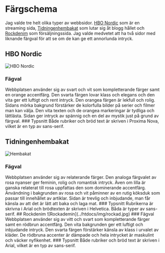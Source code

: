 Färgschema
===============================

Jag valde tre helt olika typer av webbsidor. [HBO Nordic](https://se.hbonordic.com/) som är en streaming sida, [Tidningenhembakat](http://tidningenhembakat.se/) som lutar sig åt blogg hållet och [Rockdenim](https://www.rockdenim.com/) som försäljningssida. Jag valde medvetet att ha två sidor med liknande färgval för att se om de kan ge ett annorlunda intryck.


## HBO Nordic
![HBO Nordic](../htdocs/img/hbo.jpg)
### Fägval
<div class="colors hboblack"></div>
<div class="colors hboyellow"></div>
<div class="colors hbowhite"></div>
Webbplatsen använder sig av svart och vit som kompletterande färger samt en orange accentfärg. Den svarta färgen lovar klass och elegans och den vita ger ett luftigt och rent intryck. Den orangea färgen är lekfull och rolig. Sidans mörka bakgrund förstärker de kolorfulla bilder på serier och filmer man kan välja. Den vita texten och de orangea markeringar är tydliga och lättlästa. Sidan ger intryck av spännig och en del av mystik just på grund av färgval.
### Typsnitt
Både rubriker och bröd text är skriven i Proxima Nova, vilket är en typ av sans-serif.

## Tidningenhembakat
![Hembakat](../htdocs/img/hemb.jpg)
### Fägval
<div class="colors hemwhite"></div>
<div class="colors hempink"></div>
<div class="colors hempink2"></div>
<div class="colors hemblack"></div>
Webbplatsen använder sig av relaterande färger. Den analoga färgvalet av rosa nyanser ger feminin, rolig och romantisk intryck. Även om lilla är ganska relaterat till rosa uppfattas den som dominerande accentfärg. Användning i bakgrunden av rosa och vit påminner av en rutig köksduk som passar till innehållet av artiklar. Sidan är trevlig och inbjudande, man får känsla av att det är lätt att baka och laga mat.
### Typsnitt
Rubrikerna är skrivna i Arial och brödtexten är skriven i Helvetica. Båda är typer av sans-serif.
## Rockdenim
![Rockademin](../htdocs/img/rockad.jpg)
### Fägval
<div class="colors rockbrown"></div>
<div class="colors rockwhite"></div>
<div class="colors rockblack"></div>
Webbplatsen använder sig av vitt och svart som kompletterande färger samt en rödbrun accentfärg. Den vita bakgrunden ger ett luftigt och inbjudande intryck. Den svarta färgen förstärker känsla av klass i urvalet av kläder. De rödbruna accenter är dämpade och hela intrycket är maskulint och väcker nyfikenhet.
### Typsnitt
Både rubriker och bröd text är skriven i Arial, vilket är en typ av sans-serif.
